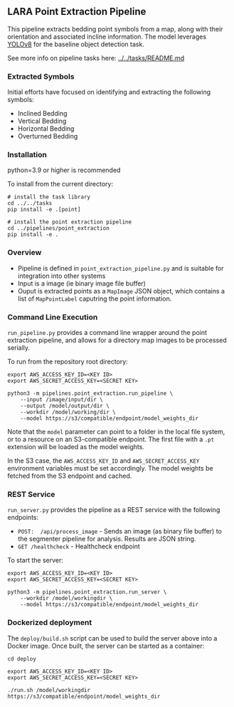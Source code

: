 
## LARA Point Extraction Pipeline


This pipeline extracts bedding point symbols from a map, along with their orientation and associated incline information. The model leverages [YOLOv8](https://github.com/ultralytics/ultralytics) for the baseline object detection task.

See more info on pipeline tasks here: [../../tasks/README.md](../../tasks/README.md)

### Extracted Symbols

Initial efforts have focused on identifying and extracting the following symbols:
* Inclined Bedding
* Vertical Bedding
* Horizontal Bedding
* Overturned Bedding

### Installation

python=3.9 or higher is recommended

To install from the current directory:
```
# install the task library
cd ../../tasks
pip install -e .[point]

# install the point extraction pipeline
cd ../pipelines/point_extraction
pip install -e .
```

### Overview ###

* Pipeline is defined in `point_extraction_pipeline.py` and is suitable for integration into other systems
* Input is a image (ie binary image file buffer)
* Ouput is extracted points as a `MapImage` JSON object, which contains a list of `MapPointLabel` caputring the point information.

### Command Line Execution ###
`run_pipeline.py` provides a command line wrapper around the point extraction pipeline, and allows for a directory map images to be processed serially.

To run from the repository root directory:
```
export AWS_ACCESS_KEY_ID=<KEY ID>
export AWS_SECRET_ACCESS_KEY=<SECRET KEY>

python3 -m pipelines.point_extraction.run_pipeline \
    --input /image/input/dir \
    --output /model/output/dir \
    --workdir /model/working/dir \
    --model https://s3/compatible/endpoint/model_weights_dir
```

Note that the `model` parameter can point to a folder in the local file system, or to a resource on an S3-compatible endpoint.  The first file with a `.pt` extension will be loaded as the model weights.

In the S3 case, the `AWS_ACCESS_KEY_ID` and `AWS_SECRET_ACCESS_KEY` environment variables must be set accordingly.  The model weights be fetched from the S3 endpoint and cached.

### REST Service ###
`run_server.py` provides the pipeline as a REST service with the following endpoints:
* ```POST:  /api/process_image``` - Sends an image (as binary file buffer) to the segmenter pipeline for analysis. Results are JSON string.
* ```GET /healthcheck``` - Healthcheck endpoint

To start the server:
```
export AWS_ACCESS_KEY_ID=<KEY ID>
export AWS_SECRET_ACCESS_KEY=<SECRET KEY>

python3 -m pipelines.point_extraction.run_server \
    --workdir /model/workingdir \
    --model https://s3/compatible/endpoint/model_weights_dir
```

### Dockerized deployment
The `deploy/build.sh` script can be used to build the server above into a Docker image.  Once built, the server can be started as a container:

```
cd deploy

export AWS_ACCESS_KEY_ID=<KEY ID>
export AWS_SECRET_ACCESS_KEY=<SECRET KEY>

./run.sh /model/workingdir https://s3/compatible/endpoint/model_weights_dir
```



